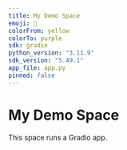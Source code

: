 ```yaml
---
title: My Demo Space
emoji: 🚀
colorFrom: yellow
colorTo: purple
sdk: gradio
python_version: "3.11.9"
sdk_version: "5.49.1"
app_file: app.py
pinned: false
---
```


# My Demo Space
This space runs a Gradio app. 
